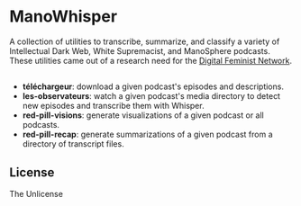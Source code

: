 # ManoWhisper

A collection of utilities to transcribe, summarize, and classify a variety of Intellectual Dark Web, White Supremacist, and ManoSphere podcasts. These utilities came out of a research need for the [Digital Feminist Network](https://digfemnet.org/).

##

* **téléchargeur**: download a given podcast's episodes and descriptions.
* **les-observateurs**: watch a given podcast's media directory to detect new episodes and transcribe them with Whisper.
* **red-pill-visions**: generate visualizations of a given podcast or all podcasts.
* **red-pill-recap**: generate summarizations of a given podcast from a directory of transcript files.

## License

The Unlicense
